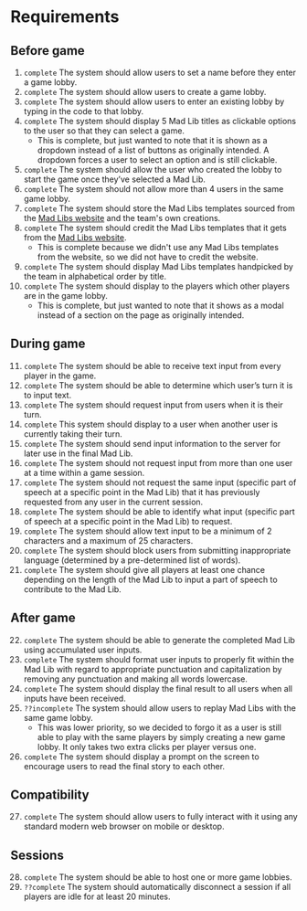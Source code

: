 # Requirements

## Before game
1. `complete` The system should allow users to set a name before they enter a game lobby. 
2. `complete` The system should allow users to create a game lobby.
3. `complete` The system should allow users to enter an existing lobby by typing in the code to that lobby.
4. `complete` The system should display 5 Mad Lib titles as clickable options to the user so that they can select a game.
    - This is complete, but just wanted to note that it is shown as a dropdown instead of a list of buttons as originally intended. A dropdown forces a user to select an option and is still clickable.
5. `complete` The system should allow the user who created the lobby to start the game once they’ve selected a Mad Lib.
6. `complete` The system should not allow more than 4 users in the same game lobby.
7. `complete` The system should store the Mad Libs templates sourced from the [Mad Libs website](https://www.madlibs.com/) and the team's own creations.
8. `complete` The system should credit the Mad Libs templates that it gets from the [Mad Libs website](https://www.madlibs.com/).
    - This is complete because we didn't use any Mad Libs templates from the website, so we did not have to credit the website.
9. `complete` The system should display Mad Libs templates handpicked by the team in alphabetical order by title.
10. `complete` The system should display to the players which other players are in the game lobby.
    - This is complete, but just wanted to note that it shows as a modal instead of a section on the page as originally intended.

## During game
11. `complete` The system should be able to receive text input from every player in the game.
12. `complete` The system should be able to determine which user’s turn it is to input text.
13. `complete` The system should request input from users when it is their turn.
14. `complete` This system should display to a user when another user is currently taking their turn.
15. `complete` The system should send input information to the server for later use in the final Mad Lib.
16. `complete` The system should not request input from more than one user at a time within a game session.
17. `complete` The system should not request the same input (specific part of speech at a specific point in the Mad Lib) that it has previously requested from any user in the current session.
18. `complete` The system should be able to identify what input (specific part of speech at a specific point in the Mad Lib) to request.
19. `complete` The system should allow text input to be a minimum of 2 characters and a maximum of 25 characters.
20. `complete` The system should block users from submitting inappropriate language (determined by a pre-determined list of words).
21. `complete` The system should give all players at least one chance depending on the length of the Mad Lib to input a part of speech to contribute to the Mad Lib.

## After game
22. `complete` The system should be able to generate the completed Mad Lib using accumulated user inputs.
23. `complete` The system should format user inputs to properly fit within the Mad Lib with regard to appropriate punctuation and capitalization by removing any punctuation and making all words lowercase.
24. `complete` The system should display the final result to all users when all inputs have been received.
25. `??incomplete` The system should allow users to replay Mad Libs with the same game lobby.
    - This was lower priority, so we decided to forgo it as a user is still able to play with the same players by simply creating a new game lobby. It only takes two extra clicks per player versus one.
26. `complete` The system should display a prompt on the screen to encourage users to read the final story to each other.

## Compatibility
27. `complete` The system should allow users to fully interact with it using any standard modern web browser on mobile or desktop.

## Sessions
28. `complete` The system should be able to host one or more game lobbies.
29. `??complete` The system should automatically disconnect a session if all players are idle for at least 20 minutes.

